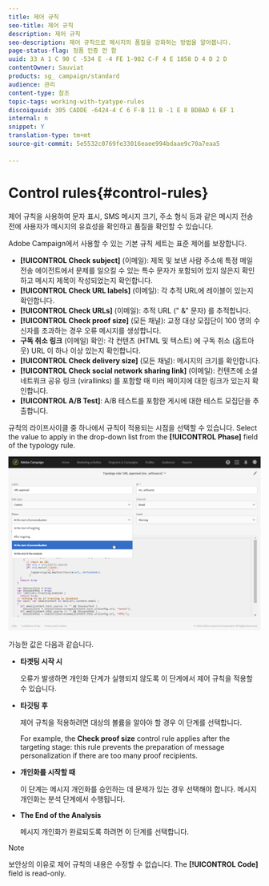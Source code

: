 ```yaml
---
title: 제어 규칙
seo-title: 제어 규칙
description: 제어 규칙
seo-description: 제어 규칙으로 메시지의 품질을 강화하는 방법을 알아봅니다.
page-status-flag: 정품 인증 안 함
uuid: 33 A 1 C 90 C -534 E -4 FE 1-982 C-F 4 E 1858 D 4 D 2 D
contentOwner: Sauviat
products: sg_ campaign/standard
audience: 관리
content-type: 참조
topic-tags: working-with-tyatype-rules
discoiquuid: 305 CADDE -6424-4 C 6 F-B 11 B -1 E 8 BDBAD 6 EF 1
internal: n
snippet: Y
translation-type: tm+mt
source-git-commit: 5e5532c0769fe33016eaee994bdaae9c70a7eaa5

---
```



# Control rules{#control-rules}

제어 규칙을 사용하여 문자 표시, SMS 메시지 크기, 주소 형식 등과 같은 메시지 전송 전에 사용자가 메시지의 유효성을 확인하고 품질을 확인할 수 있습니다.

Adobe Campaign에서 사용할 수 있는 기본 규칙 세트는 표준 제어를 보장합니다.

* **[!UICONTROL Check subject]** (이메일): 제목 및 보낸 사람 주소에 특정 메일 전송 에이전트에서 문제를 일으킬 수 있는 특수 문자가 포함되어 있지 않은지 확인하고 메시지 제목이 작성되었는지 확인합니다.
* **[!UICONTROL Check URL labels]** (이메일): 각 추적 URL에 레이블이 있는지 확인합니다.
* **[!UICONTROL Check URLs]** (이메일): 추적 URL (" &amp;" 문자) 를 추적합니다.
* **[!UICONTROL Check proof size]** (모든 채널): 교정 대상 모집단이 100 명의 수신자를 초과하는 경우 오류 메시지를 생성합니다.
* **구독 취소 링크** (이메일) 확인: 각 컨텐츠 (HTML 및 텍스트) 에 구독 취소 (옵트아웃) URL 이 하나 이상 있는지 확인합니다.
* **[!UICONTROL Check delivery size]** (모든 채널): 메시지의 크기를 확인합니다.
* **[!UICONTROL Check social network sharing link]** (이메일): 컨텐츠에 소셜 네트워크 공유 링크 (virallinks) 를 포함할 때 미러 페이지에 대한 링크가 있는지 확인합니다.
* **[!UICONTROL A/B Test]**: A/B 테스트를 포함한 게시에 대한 테스트 모집단을 추출합니다.

규칙의 라이프사이클 중 하나에서 규칙이 적용되는 시점을 선택할 수 있습니다. Select the value to apply in the drop-down list from the **[!UICONTROL Phase]** field of the typology rule.

![](assets/typology_phase.png)

가능한 값은 다음과 같습니다.

* **타겟팅 시작 시**

   오류가 발생하면 개인화 단계가 실행되지 않도록 이 단계에서 제어 규칙을 적용할 수 있습니다.

* **타깃팅 후**

   제어 규칙을 적용하려면 대상의 볼륨을 알아야 할 경우 이 단계를 선택합니다.

   For example, the **Check proof size** control rule applies after the targeting stage: this rule prevents the preparation of message personalization if there are too many proof recipients.

* **개인화를 시작할 때**

   이 단계는 메시지 개인화를 승인하는 데 문제가 있는 경우 선택해야 합니다. 메시지 개인화는 분석 단계에서 수행됩니다.

* **The End of the Analysis**

   메시지 개인화가 완료되도록 하려면 이 단계를 선택합니다.

>[!NOTE]
>
>보안상의 이유로 제어 규칙의 내용은 수정할 수 없습니다. The **[!UICONTROL Code]** field is read-only.
